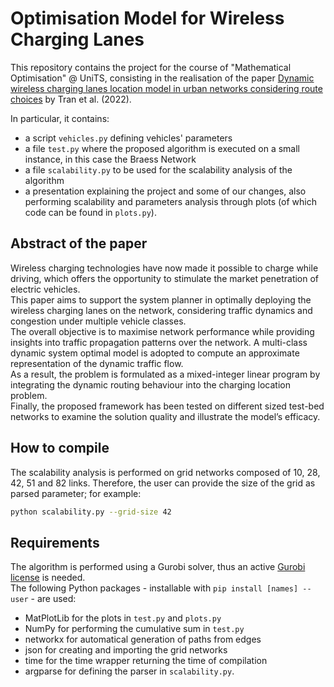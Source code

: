 # Optimisation Model for Wireless Charging Lanes
This repository contains the project for the course of "Mathematical Optimisation" @ UniTS, consisting in the realisation of the paper [Dynamic wireless charging lanes location model in urban networks considering route choices](https://www.sciencedirect.com/science/article/pii/S0968090X2200095X) by Tran et al. (2022).<br>

In particular, it contains:
- a script `vehicles.py` defining vehicles' parameters
- a file `test.py` where the proposed algorithm is executed on a small instance, in this case the Braess Network
- a file `scalability.py` to be used for the scalability analysis of the algorithm
- a presentation explaining the project and some of our changes, also performing scalability and parameters analysis through plots (of which code can be found in `plots.py`).

## Abstract of the paper
Wireless charging technologies have now made it possible to charge while driving, which offers the opportunity to stimulate the market penetration of electric vehicles.<br>
This paper aims to support the system planner in optimally deploying the wireless charging lanes on the network, considering traffic dynamics and congestion under multiple vehicle classes.<br>
The overall objective is to maximise network performance while providing insights into traffic propagation patterns over the network. A multi-class dynamic system optimal model is adopted to compute an approximate representation of the dynamic traffic flow.<br>
As a result, the problem is formulated as a mixed-integer linear program by integrating the dynamic routing behaviour into the charging location problem.<br>
Finally, the proposed framework has been tested on different sized test-bed networks to examine the solution quality and illustrate the model’s efficacy.

## How to compile
The scalability analysis is performed on grid networks composed of 10, 28, 42, 51 and 82 links. Therefore, the user can provide the size of the grid as parsed parameter; for example:
```bash
python scalability.py --grid-size 42
```

## Requirements
The algorithm is performed using a Gurobi solver, thus an active [Gurobi license](https://support.gurobi.com/hc/en-us/articles/12684663118993-How-do-I-obtain-a-Gurobi-license) is needed. <br>
The following Python packages - installable with `pip install [names] --user` - are used:
- MatPlotLib for the plots in `test.py` and `plots.py`
- NumPy for performing the cumulative sum in `test.py`
- networkx for automatical generation of paths from edges
- json for creating and importing the grid networks
- time for the time wrapper returning the time of compilation
- argparse for defining the parser in `scalability.py`.